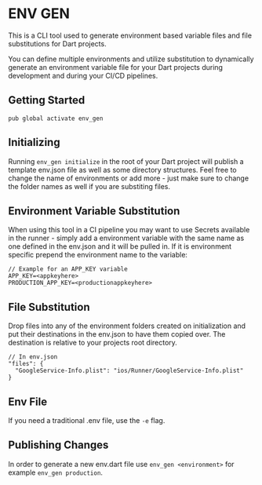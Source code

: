 # ENV GEN

This is a CLI tool used to generate environment based variable files and file substitutions for Dart projects.

You can define multiple environments and utilize substitution to dynamically generate an environment variable file for your Dart projects during development and during your CI/CD pipelines.

## Getting Started
```
pub global activate env_gen
```

## Initializing
Running `env_gen initialize` in the root of your Dart project will publish a template env.json file as well as some directory structures.
Feel free to change the name of environments or add more - just make sure to change the folder names as well if you are substiting files.

## Environment Variable Substitution
When using this tool in a CI pipeline you may want to use Secrets available in the runner - simply add a environment variable with the same name as
one defined in the env.json and it will be pulled in. If it is environment specific prepend the environment name to the variable:
```
// Example for an APP_KEY variable
APP_KEY=<appkeyhere>
PRODUCTION_APP_KEY=<productionappkeyhere>
```

## File Substitution
Drop files into any of the environment folders created on initialization and put their destinations in the env.json to have them copied over.
The destination is relative to your projects root directory.
```
// In env.json
"files": {
  "GoogleService-Info.plist": "ios/Runner/GoogleService-Info.plist"
}
```

## Env File
If you need a traditional .env file, use the `-e` flag.

## Publishing Changes
In order to generate a new env.dart file use `env_gen <environment>` for example `env_gen production`.